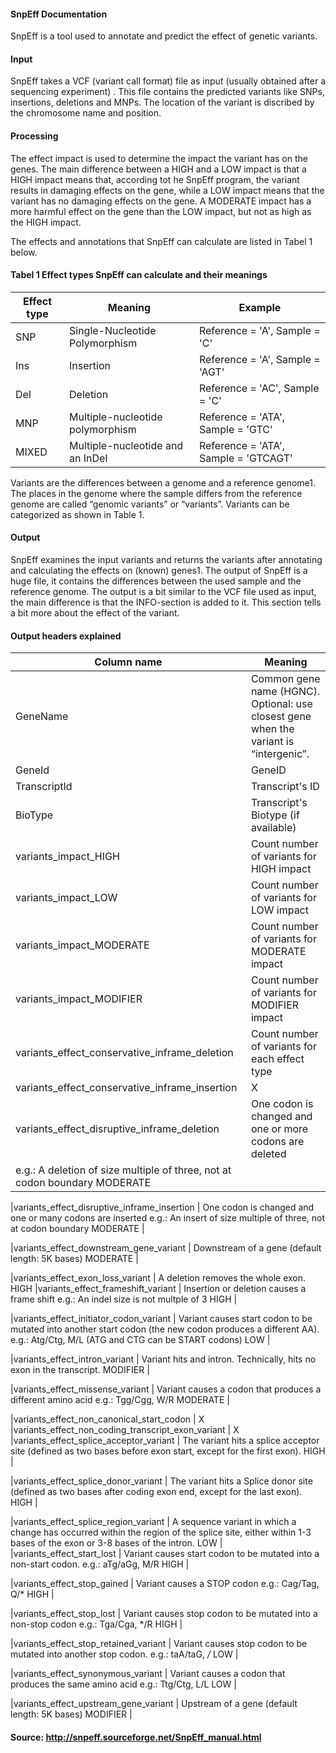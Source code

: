  #### SnpEff Documentation

SnpEff is a tool used to annotate and predict the effect of genetic variants.

 #### Input
SnpEff takes a VCF (variant call format) file as input (usually obtained after a sequencing experiment) . This file contains the predicted variants like SNPs, insertions, deletions and MNPs.
The location of the variant is discribed by the chromosome name and position.

 #### Processing
The effect impact is used to determine the impact the variant has on the genes. The main difference between a HIGH and a LOW impact is that a HIGH impact means that, according tot he SnpEff program, the variant results in damaging effects on the gene, while a LOW impact means that the variant has no damaging effects on the gene. A MODERATE impact has a more harmful effect on the gene than the LOW impact, but not as high as the HIGH impact.

The effects and annotations that SnpEff can calculate are listed in Tabel 1 below.

 #### Tabel 1 Effect types SnpEff can calculate and their meanings
|Effect type  | Meaning                          | Example                              |
|-------------|----------------------------------|--------------------------------------|
|SNP 	      | Single-Nucleotide Polymorphism   | Reference = 'A', Sample = 'C'        |
|Ins          | Insertion                        | Reference = 'A', Sample = 'AGT'      |
|Del          | Deletion                         | Reference = 'AC', Sample = 'C'       |
|MNP          | Multiple-nucleotide polymorphism | Reference = 'ATA', Sample = 'GTC'    |
|MIXED        | Multiple-nucleotide and an InDel | Reference = 'ATA', Sample = 'GTCAGT' |


Variants are the differences between a genome and a reference genome1. The places in the genome where the sample differs from the reference genome are called “genomic variants” or “variants”. Variants can be categorized as shown in Table 1.

 #### Output
SnpEff examines the input variants and returns the variants after annotating and calculating the effects on (known) genes1. The output of SnpEff is a huge file, it contains the differences between the used sample and the reference genome. The output is a bit similar to the VCF file used as input, the main difference is that the INFO-section is added to it. This section tells a bit more about the effect of the variant.


 #### Output headers explained
|Column name						| Meaning								  |
| ----------------------------------------------------- | ----------------------------------------------------------------------- |
|GeneName						| Common gene name (HGNC). Optional: use closest gene when the variant is “intergenic”. |
|GeneId 						| GeneID
|TranscriptId 						| Transcript's ID
|BioType						| Transcript's Biotype (if available)
|variants_impact_HIGH					| Count number of variants for HIGH impact				
|variants_impact_LOW 					| Count number of variants for LOW impact
|variants_impact_MODERATE 				| Count number of variants for MODERATE impact
|variants_impact_MODIFIER 				| Count number of variants for MODIFIER impact
|variants_effect_conservative_inframe_deletion	 	| Count number of variants for each effect type
|variants_effect_conservative_inframe_insertion		| X	
|variants_effect_disruptive_inframe_deletion 		| One codon is changed and one or more codons are deleted
e.g.: A deletion of size multiple of three, not at codon boundary MODERATE |

|variants_effect_disruptive_inframe_insertion 		| One codon is changed and one or many codons are inserted
e.g.: An insert of size multiple of three, not at codon boundary MODERATE |

|variants_effect_downstream_gene_variant 		| Downstream of a gene (default length: 5K bases)  MODERATE |
	
|variants_effect_exon_loss_variant 			| A deletion removes the whole exon.  HIGH
|variants_effect_frameshift_variant 			| Insertion or deletion causes a frame shift
e.g.: An indel size is not multple of 3 HIGH |
	
|variants_effect_initiator_codon_variant 		| Variant causes start codon to be mutated into another start codon (the new codon produces a different AA).
e.g.: Atg/Ctg, M/L (ATG and CTG can be START codons) LOW |

|variants_effect_intron_variant 			| Variant hits and intron. Technically, hits no exon in the transcript.	MODIFIER |
		
|variants_effect_missense_variant 			| Variant causes a codon that produces a different amino acid
e.g.: Tgg/Cgg, W/R 	MODERATE |

|variants_effect_non_canonical_start_codon 		| X	
|variants_effect_non_coding_transcript_exon_variant 	| X
|variants_effect_splice_acceptor_variant 		| The variant hits a splice acceptor site (defined as two bases before exon start, except for the first exon). 	HIGH |
	
|variants_effect_splice_donor_variant 			| The variant hits a Splice donor site (defined as two bases after coding exon end, except for the last exon). 	HIGH |

|variants_effect_splice_region_variant 			| A sequence variant in which a change has occurred within the region of the splice site, either within 1-3 bases of the exon or 3-8 bases of the intron. 	LOW |	
|variants_effect_start_lost 				| Variant causes start codon to be mutated into a non-start codon.
e.g.: aTg/aGg, M/R 	HIGH |

|variants_effect_stop_gained 				| Variant causes a STOP codon
e.g.: Cag/Tag, Q/* 	HIGH |

|variants_effect_stop_lost 				| Variant causes stop codon to be mutated into a non-stop codon
e.g.: Tga/Cga, */R 	HIGH |

|variants_effect_stop_retained_variant 			| Variant causes stop codon to be mutated into another stop codon.
e.g.: taA/taG, */* 	LOW |

|variants_effect_synonymous_variant 			| Variant causes a codon that produces the same amino acid
e.g.: Ttg/Ctg, L/L 	LOW |
	
|variants_effect_upstream_gene_variant 			| Upstream of a gene (default length: 5K bases) 	MODIFIER |

 #### Source: http://snpeff.sourceforge.net/SnpEff_manual.html

